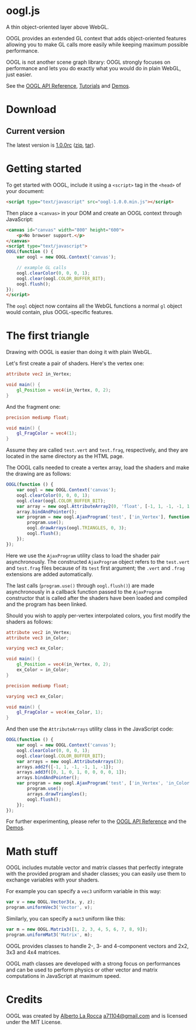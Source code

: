 oogl.js
=======

A thin object-oriented layer above WebGL.

OOGL provides an extended GL context that adds object-oriented features allowing you to make GL calls more easily while keeping maximum possible performance.

OOGL is not another scene graph library: OOGL strongly focuses on performance and lets you do exactly what you would do in plain WebGL, just easier.

See the [OOGL API Reference](http://71104.github.com/oogl.js/doc/), [Tutorials](https://github.com/71104/oogl.js/wiki/Getting-Started-with-OOGL) and [Demos](http://71104.github.com/oogl.js/demos/).

Download
========

Current version
---------------

The latest version is [1.0.0rc](https://github.com/71104/oogl.js/tree/1.0.0rc) ([zip](https://github.com/71104/oogl.js/archive/1.0.0rc.zip), [tar](https://github.com/71104/oogl.js/archive/1.0.0rc.tar.gz)).

Getting started
===============

To get started with OOGL, include it using a `<script>` tag in the `<head>` of your document:

```html
<script type="text/javascript" src="oogl-1.0.0.min.js"></script>
```

Then place a `<canvas>` in your DOM and create an OOGL context through JavaScript:

```html
<canvas id="canvas" width="800" height="600">
	<p>No browser support.</p>
</canvas>
<script type="text/javascript">
OOGL(function () {
	var oogl = new OOGL.Context('canvas');

	// example GL calls
	oogl.clearColor(0, 0, 0, 1);
	oogl.clear(oogl.COLOR_BUFFER_BIT);
	oogl.flush();
});
</script>
```

The `oogl` object now contains all the WebGL functions a normal `gl` object would contain, plus OOGL-specific features.

The first triangle
==================

Drawing with OOGL is easier than doing it with plain WebGL.

Let's first create a pair of shaders. Here's the vertex one:

```glsl
attribute vec2 in_Vertex;

void main() {
	gl_Position = vec4(in_Vertex, 0, 2);
}
```

And the fragment one:

```glsl
precision mediump float;

void main() {
	gl_FragColor = vec4(1);
}
```

Assume they are called `test.vert` and `test.frag`, respectively, and they are located in the same directory as the HTML page.

The OOGL calls needed to create a vertex array, load the shaders and make the drawing are as follows:

```javascript
OOGL(function () {
	var oogl = new OOGL.Context('canvas');
	oogl.clearColor(0, 0, 0, 1);
	oogl.clear(oogl.COLOR_BUFFER_BIT);
	var array = new oogl.AttributeArray2(0, 'float', [-1, 1, -1, -1, 1, -1]);
	array.bindAndPointer();
	var program = new oogl.AjaxProgram('test', ['in_Vertex'], function () {
		program.use();
		oogl.drawArrays(oogl.TRIANGLES, 0, 3);
		oogl.flush();
	});
});
```

Here we use the `AjaxProgram` utility class to load the shader pair asynchronously. The constructed `AjaxProgram` object refers to the `test.vert` and `test.frag` files because of its `test` first argument; the `.vert` and `.frag` extensions are added automatically.

The last calls (`program.use()` through `oogl.flush()`) are made asynchronously in a callback function passed to the `AjaxProgram` constructor that is called after the shaders have been loaded and compiled and the program has been linked.

Should you wish to apply per-vertex interpolated colors, you first modify the shaders as follows:

```glsl
attribute vec2 in_Vertex;
attribute vec3 in_Color;

varying vec3 ex_Color;

void main() {
	gl_Position = vec4(in_Vertex, 0, 2);
	ex_Color = in_Color;
}
```

```glsl
precision mediump float;

varying vec3 ex_Color;

void main() {
	gl_FragColor = vec4(ex_Color, 1);
}
```

And then use the `AttributeArrays` utility class in the JavaScript code:

```javascript
OOGL(function () {
	var oogl = new OOGL.Context('canvas');
	oogl.clearColor(0, 0, 0, 1);
	oogl.clear(oogl.COLOR_BUFFER_BIT);
	var arrays = new oogl.AttributeArrays(3);
	arrays.add2f([-1, 1, -1, -1, 1, -1]);
	arrays.add3f([0, 1, 0, 1, 0, 0, 0, 0, 1]);
	arrays.bindAndPointer();
	var program = new oogl.AjaxProgram('test', ['in_Vertex', 'in_Color'], function () {
		program.use();
		arrays.drawTriangles();
		oogl.flush();
	});
});
```

For further experimenting, please refer to the [OOGL API Reference](http://71104.github.com/oogl.js/doc/) and the [Demos](http://71104.github.com/oogl.js/demos/).

Math stuff
==========

OOGL includes mutable vector and matrix classes that perfectly integrate with the provided program and shader classes; you can easily use them to exchange variables with your shaders.

For example you can specify a `vec3` uniform variable in this way:

```javascript
var v = new OOGL.Vector3(x, y, z);
program.uniformVec3('Vector', v);
```

Similarly, you can specify a `mat3` uniform like this:

```javascript
var m = new OOGL.Matrix3([1, 2, 3, 4, 5, 6, 7, 8, 9]);
program.uniformMat3('Matrix', m);
```

OOGL provides classes to handle 2-, 3- and 4-component vectors and 2x2, 3x3 and 4x4 matrices.

OOGL math classes are developed with a strong focus on performances and can be used to perform physics or other vector and matrix computations in JavaScript at maximum speed.

Credits
=======

OOGL was created by [Alberto La Rocca](https://github.com/71104) <a71104@gmail.com> and is licensed under the MIT License.
